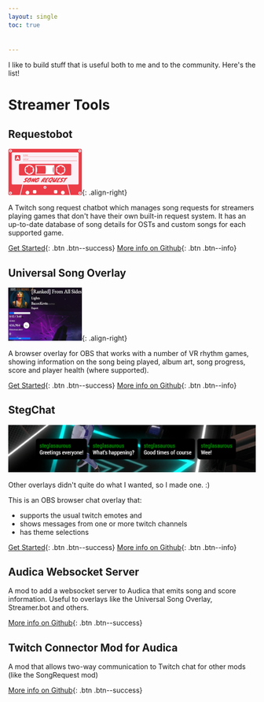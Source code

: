```yaml
---
layout: single
toc: true


---
```


I like to build stuff that is useful both to me and to the community.  Here's the list!

# Streamer Tools

## Requestobot

![](/assets/images/requestobot-logo-150.png){: .align-right}

A Twitch song request chatbot which manages song requests for streamers playing games that don't have their own 
built-in request system. It has an up-to-date database of song details for OSTs and custom songs for each supported 
game.

[Get Started](https://github.com/steglasaurous/queuebot/blob/main/README.md){: .btn .btn--success}
[More info on Github](https://github.com/steglasaurous/queuebot){: .btn .btn--info}

## Universal Song Overlay
![](/assets/images/universal-song-overlay-screenshot-150.png){: .align-right}

A browser overlay for OBS that works with a number of VR rhythm games, showing information on the song being played, 
album art, song progress, score and player health (where supported).

[Get Started](https://github.com/steglasaurous/universal-song-overlay/blob/main/README.md){: .btn .btn--success}
[More info on Github](https://github.com/steglasaurous/universal-song-overlay){: .btn .btn--info}

## StegChat

![](/assets/images/steg-chat-screenshot.png)

Other overlays didn't quite do what I wanted, so I made one. :)

This is an OBS browser chat overlay that:

* supports the usual twitch emotes and
* shows messages from one or more twitch channels
* has theme selections

[Get Started](https://github.com/steglasaurous/stegchat/blob/main/README.md){: .btn .btn--success}
[More info on Github](https://github.com/steglasaurous/stegchat){: .btn .btn--info}

## Audica Websocket Server

A mod to add a websocket server to Audica that emits song and score information.  Useful to overlays like the Universal
Song Overlay, Streamer.bot and others.

[More info on Github](https://github.com/steglasaurous/audica-websocket-server){: .btn .btn--success}

## Twitch Connector Mod for Audica

A mod that allows two-way communication to Twitch chat for other mods (like the SongRequest mod)

[More info on Github](https://github.com/steglasaurous/twitch-connector-mod){: .btn .btn--success}

